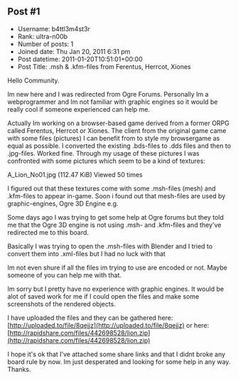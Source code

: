 ## Post #1
- Username: b4ttl3m4st3r
- Rank: ultra-n00b
- Number of posts: 1
- Joined date: Thu Jan 20, 2011 6:31 pm
- Post datetime: 2011-01-20T10:51:01+00:00
- Post Title: .msh & .kfm-files from Ferentus, Herrcot, Xiones

Hello Community.

Im new here and I was redirected from Ogre Forums.
Personally Im a webprogrammer and Im not familiar with graphic engines so it would be really cool if someone
experienced can help me.

Actually Im working on a browser-based game derived from a former ORPG called Ferentus, Herrcot or Xiones.
The client from the original game came with some files (pictures) I can benefit from to style my browsergame as equal
as possible.
I converted the existing .bds-files to .dds files and then to .jpg-files. Worked fine.
Through my usage of these pictures I was confronted with some pictures which seem to be a kind of textures:



A_Lion_No01.jpg (112.47 KiB) Viewed 50 times



I figured out that these textures come with some .msh-files (mesh) and .kfm-files to appear in-game.
Soon i found out that mesh-files are used by graphic-engines, Ogre 3D Engine e.g.

Some days ago I was trying to get some help at Ogre forums but they told me that the Ogre 3D engine is not
using .msh- and .kfm-files and they've redirected me to this board.  

Basically I was trying to open the .msh-files with Blender and I tried to convert them into .xml-files but I had 
no luck with that

Im not even shure if all the files im trying to use are encoded or not. Maybe someone of you can help me with that.

Im sorry but I pretty have no experience with graphic engines.
It would be alot of saved work for me if I could open the files and make some screenshots of the rendered objects.

I have uploaded the files and they can be gathered here:
[http://uploaded.to/file/8qejjz](http://uploaded.to/file/8qejjz)
or here:
[http://rapidshare.com/files/442698528/lion.zip](http://rapidshare.com/files/442698528/lion.zip)

I hope it's ok that I've attached some share links and that I didnt broke any board rule by now.
Im just desperated and looking for some help in any way. Thanks.

